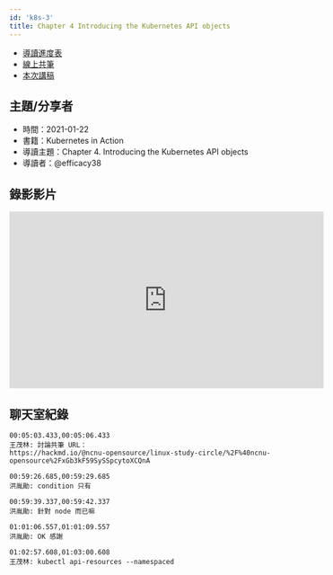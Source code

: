 ```yaml
---
id: 'k8s-3'
title: Chapter 4 Introducing the Kubernetes API objects
---
```


- [導讀進度表](https://docs.google.com/spreadsheets/d/1xjz22UDz_vKW92dJpnGysNCtFiSCYz_wbkHD4B1EQ-0/edit#gid=1726791362)
- [線上共筆](https://hackmd.io/@ncnu-opensource/linux-study-circle/)
- [本次講稿](https://hackmd.io/@ncnu-opensource/linux-study-circle/https%3A%2F%2Fhackmd.io%2FcplelAyOQsKcljcA-k-WNQ%3Fview)

## 主題/分享者

- 時間：2021-01-22
- 書籍：Kubernetes in Action
- 導讀主題：Chapter 4. Introducing the Kubernetes API objects
- 導讀者：@efficacy38

## 錄影影片

<iframe width="560" height="315" src="https://www.youtube.com/embed/YqknT2QjB8w" title="YouTube video player" frameborder="0" allow="accelerometer; autoplay; clipboard-write; encrypted-media; gyroscope; picture-in-picture" allowfullscreen></iframe>

## 聊天室紀錄

```
00:05:03.433,00:05:06.433
王茂林: 討論共筆 URL：
https://hackmd.io/@ncnu-opensource/linux-study-circle/%2F%40ncnu-opensource%2FxGb3kF59SySSpcytoXCQnA

00:59:26.685,00:59:29.685
洪胤勛: condition 只有

00:59:39.337,00:59:42.337
洪胤勛: 針對 node 而已嘛

01:01:06.557,01:01:09.557
洪胤勛: OK 感謝

01:02:57.608,01:03:00.608
王茂林: kubectl api-resources --namespaced
```